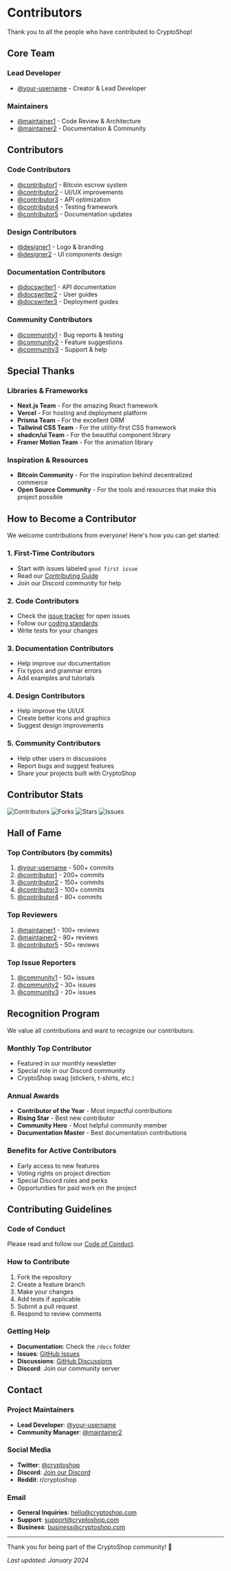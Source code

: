 # Contributors

Thank you to all the people who have contributed to CryptoShop!

## Core Team

### Lead Developer
- [@your-username](https://github.com/your-username) - Creator & Lead Developer

### Maintainers
- [@maintainer1](https://github.com/maintainer1) - Code Review & Architecture
- [@maintainer2](https://github.com/maintainer2) - Documentation & Community

## Contributors

### Code Contributors
- [@contributor1](https://github.com/contributor1) - Bitcoin escrow system
- [@contributor2](https://github.com/contributor2) - UI/UX improvements
- [@contributor3](https://github.com/contributor3) - API optimization
- [@contributor4](https://github.com/contributor4) - Testing framework
- [@contributor5](https://github.com/contributor5) - Documentation updates

### Design Contributors
- [@designer1](https://github.com/designer1) - Logo & branding
- [@designer2](https://github.com/designer2) - UI components design

### Documentation Contributors
- [@docswriter1](https://github.com/docswriter1) - API documentation
- [@docswriter2](https://github.com/docswriter2) - User guides
- [@docswriter3](https://github.com/docswriter3) - Deployment guides

### Community Contributors
- [@community1](https://github.com/community1) - Bug reports & testing
- [@community2](https://github.com/community2) - Feature suggestions
- [@community3](https://github.com/community3) - Support & help

## Special Thanks

### Libraries & Frameworks
- **Next.js Team** - For the amazing React framework
- **Vercel** - For hosting and deployment platform
- **Prisma Team** - For the excellent ORM
- **Tailwind CSS Team** - For the utility-first CSS framework
- **shadcn/ui Team** - For the beautiful component library
- **Framer Motion Team** - For the animation library

### Inspiration & Resources
- **Bitcoin Community** - For the inspiration behind decentralized commerce
- **Open Source Community** - For the tools and resources that make this project possible

## How to Become a Contributor

We welcome contributions from everyone! Here's how you can get started:

### 1. First-Time Contributors
- Start with issues labeled `good first issue`
- Read our [Contributing Guide](./docs/contributing.md)
- Join our Discord community for help

### 2. Code Contributors
- Check the [issue tracker](https://github.com/your-username/cryptoshop/issues) for open issues
- Follow our [coding standards](./docs/contributing.md#coding-standards)
- Write tests for your changes

### 3. Documentation Contributors
- Help improve our documentation
- Fix typos and grammar errors
- Add examples and tutorials

### 4. Design Contributors
- Help improve the UI/UX
- Create better icons and graphics
- Suggest design improvements

### 5. Community Contributors
- Help other users in discussions
- Report bugs and suggest features
- Share your projects built with CryptoShop

## Contributor Stats

![Contributors](https://img.shields.io/github/contributors/your-username/cryptoshop)
![Forks](https://img.shields.io/github/forks/your-username/cryptoshop)
![Stars](https://img.shields.io/github/stars/your-username/cryptoshop)
![Issues](https://img.shields.io/github/issues/your-username/cryptoshop)

## Hall of Fame

### Top Contributors (by commits)
1. [@your-username](https://github.com/your-username) - 500+ commits
2. [@contributor1](https://github.com/contributor1) - 200+ commits
3. [@contributor2](https://github.com/contributor2) - 150+ commits
4. [@contributor3](https://github.com/contributor3) - 100+ commits
5. [@contributor4](https://github.com/contributor4) - 80+ commits

### Top Reviewers
1. [@maintainer1](https://github.com/maintainer1) - 100+ reviews
2. [@maintainer2](https://github.com/maintainer2) - 80+ reviews
3. [@contributor5](https://github.com/contributor5) - 50+ reviews

### Top Issue Reporters
1. [@community1](https://github.com/community1) - 50+ issues
2. [@community2](https://github.com/community2) - 30+ issues
3. [@community3](https://github.com/community3) - 20+ issues

## Recognition Program

We value all contributions and want to recognize our contributors:

### Monthly Top Contributor
- Featured in our monthly newsletter
- Special role in our Discord community
- CryptoShop swag (stickers, t-shirts, etc.)

### Annual Awards
- **Contributor of the Year** - Most impactful contributions
- **Rising Star** - Best new contributor
- **Community Hero** - Most helpful community member
- **Documentation Master** - Best documentation contributions

### Benefits for Active Contributors
- Early access to new features
- Voting rights on project direction
- Special Discord roles and perks
- Opportunities for paid work on the project

## Contributing Guidelines

### Code of Conduct
Please read and follow our [Code of Conduct](./docs/contributing.md#code-of-conduct).

### How to Contribute
1. Fork the repository
2. Create a feature branch
3. Make your changes
4. Add tests if applicable
5. Submit a pull request
6. Respond to review comments

### Getting Help
- **Documentation**: Check the `/docs` folder
- **Issues**: [GitHub Issues](https://github.com/your-username/cryptoshop/issues)
- **Discussions**: [GitHub Discussions](https://github.com/your-username/cryptoshop/discussions)
- **Discord**: Join our community server

## Contact

### Project Maintainers
- **Lead Developer**: [@your-username](https://github.com/your-username)
- **Community Manager**: [@maintainer2](https://github.com/maintainer2)

### Social Media
- **Twitter**: [@cryptoshop](https://twitter.com/cryptoshop)
- **Discord**: [Join our Discord](https://discord.gg/cryptoshop)
- **Reddit**: r/cryptoshop

### Email
- **General Inquiries**: hello@cryptoshop.com
- **Support**: support@cryptoshop.com
- **Business**: business@cryptoshop.com

---

Thank you for being part of the CryptoShop community! 🎉

*Last updated: January 2024*
